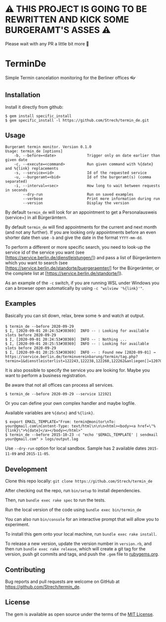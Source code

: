 # :warning: THIS PROJECT IS GOING TO BE REWRITTEN AND KICK SOME BURGERAMT'S ASSES ⚠️

Please wait with any PR a little bit more 🙏


# TerminDe

Simple Termin cancelation monitoring for the Berliner offices :eyeglasses:

## Installation

Install it directly from github:

    $ gem install specific_install
    $ gem specific_install -l https://github.com/Strech/termin_de.git

## Usage

```
Burgeramt termin monitor. Version 0.1.0
Usage: termin_de [options]
    -b, --before=<date>              Trigger only on date earlier than given date
    -c, --execute=<command>          Run given command with %{date} and %{link} replacements
    -s, --service=<id>               Id of the requested service
    -u, --burgeramt=<bid>            Id of the burgeramt(s) (comma separated)
    -i, --interval=<sec>             How long to wait between requests in seconds
        --dry-run                    Run on saved examples
        --verbose                    Print more information during run
        --version                    Display the version
```

By default `termin_de` will look for an appointment to get a Personalausweis (service=) in all Bürgerämtern.

By default `termin_de` will find appointments for the current and next month (and not any further). If you are looking only appointments before an even shorter date then use `-b` and give the date in the format `YYYY-mm-dd`.

To perform a different or more specific search, you need to look-up the service id of the service you want (see [https://service.berlin.de/dienstleistungen/]) and pass a list of Bürgerämtern which you want to search (see [https://service.berlin.de/standorte/buergeraemter/] for the Bürgerämter, or the complete list at [https://service.berlin.de/standorte/]).

As an example of the `-c` switch, if you are running WSL under Windows you can a browser open automatically by using `-c "wslview '%{link}'"`.

## Examples

Basically you can sit down, relax, brew some :coffee: and watch at output.

    $ termin_de --before 2020-09-29
    $ I, [2020-09-01 20:24:52#30369]  INFO -- : Looking for available slots before 2020-09-29
    $ I, [2020-09-01 20:24:53#30369]  INFO -- : Nothing ...
    $ I, [2020-09-01 20:25:53#30369]  INFO -- : Looking for available slots before 2020-09-29
    $ I, [2020-09-01 20:25:53#30369]  INFO -- : Found new [2020-09-01] → https://service.berlin.de/terminvereinbarung/termin/tag.php?termin=1&dienstleisterlist=122243,122238,122260,122262&anliegen[]=120703&herkunft=http%3A%2F%2Fservice.berlin.de%2Fdienstleistung%2F120703%2F

It is also possible to specify the service you are looking for. Maybe you want to perform a business registration.

Be aware that not all offices can process all services.

    $ termin_de --before 2020-09-29 --service 121921

Or you can define your own complex handler and maybe logfile.

Available variables are `%{date}` and `%{link}`.

    $ export EMAIL_TEMPLATE="From: termin@monitor\nTo: your@gmail.com\nContent-Type: text/html\n\n\n<html><body><a href=\"%{link}\">%{date}</a></body></html>"
    $ termin_de --before 2015-10-23 -c "echo '$EMAIL_TEMPLATE' | sendmail your@gmail.com" > logs/output.log

Use `--dry-run` option for local sandbox. Sample has 2 available dates `2015-11-09` and `2015-11-05`.

## Development

Clone this repo locally: `git clone https://github.com/Strech/termin_de`

After checking out the repo, run `bin/setup` to install dependencies.

Then, run `bundle exec rake spec` to run the tests.

Run the local version of the code using `bundle exec bin/termin_de`

You can also run `bin/console` for an interactive prompt that will allow you to experiment.

To install this gem onto your local machine, run `bundle exec rake install`.

To release a new version, update the version number in `version.rb`, and then run `bundle exec rake release`, which will create a git tag for the version, push git commits and tags, and push the `.gem` file to [rubygems.org](https://rubygems.org).

## Contributing

Bug reports and pull requests are welcome on GitHub at https://github.com/Strech/termin_de.

## License

The gem is available as open source under the terms of the [MIT License](http://opensource.org/licenses/MIT).
